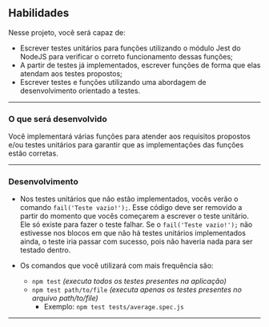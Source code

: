 ## Habilidades

Nesse projeto, você será capaz de:

- Escrever testes unitários para funções utilizando o módulo Jest do NodeJS para verificar o correto funcionamento dessas funções;
- A partir de testes já implementados, escrever funções de forma que elas atendam aos testes propostos;
- Escrever testes e funções utilizando uma abordagem de desenvolvimento orientado a testes.

---

### O que será desenvolvido

Você implementará várias funções para atender aos requisitos propostos e/ou testes unitários para garantir que as implementações das funções estão corretas.

---

### Desenvolvimento

* Nos testes unitários que não estão implementados, vocês verão o comando `fail('Teste vazio!');`. Esse código deve ser removido a partir do momento que vocês começarem a escrever o teste unitário. Ele só existe para fazer o teste falhar. Se o `fail('Teste vazio!');` não estivesse nos blocos em que não há testes unitários implementados ainda, o teste iria passar com sucesso, pois não haveria nada para ser testado dentro.

* Os comandos que você utilizará com mais frequência são:
  * `npm test` _(executa todos os testes presentes na aplicação)_
  * `npm test path/to/file` _(executa apenas os testes presentes no arquivo path/to/file)_
    * Exemplo: `npm test tests/average.spec.js`

---